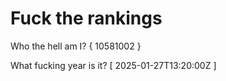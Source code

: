# Fuck the rankings

Who the hell am I?
{ 10581002 }

What fucking year is it?
[ 2025-01-27T13:20:00Z ]
